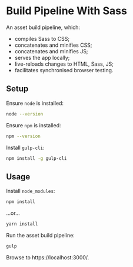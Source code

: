 # Build Pipeline With Sass

An asset build pipeline, which:

 - compiles Sass to CSS;
 - concatenates and minifies CSS;
 - concatenates and minifies JS;
 - serves the app locally;
 - live-reloads changes to HTML, Sass, JS;
 - facilitates synchronised browser testing.

## Setup

Ensure `node` is installed:

```bash
node --version
```

Ensure `npm` is installed:

```bash
npm --version
```

Install `gulp-cli`:

```bash
npm install -g gulp-cli
```

## Usage

Install `node_modules`:

```bash
npm install
```

...or...

```bash
yarn install
```

Run the asset build pipeline:

```bash
gulp
```

Browse to https://localhost:3000/.
